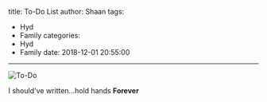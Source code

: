 title: To-Do List
author: Shaan
tags:
  - Hyd
  - Family
categories:
  - Hyd
  - Family
date: 2018-12-01 20:55:00
---

![To-Do](\images\todo.png)

I should've written...hold hands <strong> Forever </strong> 